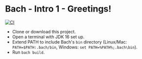 # Bach - Intro 1 - Greetings!

[![CI](https://github.com/sormuras/bach-intro-1-greetings/workflows/Java%20CI%20with%20Bach.java/badge.svg)](https://github.com/sormuras/bach-intro-1-greetings/actions)

- Clone or download this project.
- Open a terminal with JDK 16 set up.
- Extend PATH to include Bach's `bin` directory (Linux/Mac: `PATH=$PATH:.bach/bin`, Windows: `set PATH=%PATH%;.bach\bin`).
- Run `bach build`.
